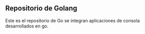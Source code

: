 ## Repositorio de Golang

Este es el repositorio de Go se integran aplicaciones de consola desarrollados
en go.
